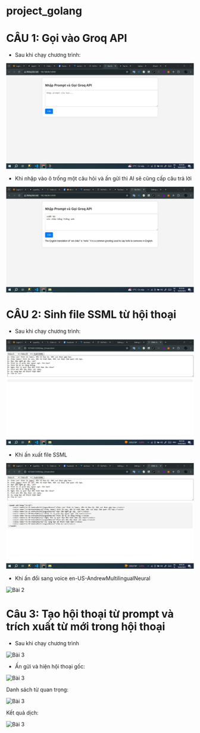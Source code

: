 # project_golang
# CÂU 1: Gọi vào Groq API
- Sau khi chạy chương trình:
  
![Bài 1](https://github.com/Khoin06/project_golang/blob/main/lap1_1.jpg)

- Khi nhập vào ô trống một câu hỏi  và ấn gửi thì AI sẽ cũng cấp câu trả lời 

![Bài 1](https://github.com/Khoin06/project_golang/blob/main/lap1_2.jpg)

# CÂU 2: Sinh file SSML từ hội thoại

- Sau khi chạy chương trình:

![Bài 2](https://github.com/Khoin06/project_golang/blob/main/lap2.1.jpg)

- Khi ấn xuất file SSML
  
![Bài 2](https://github.com/Khoin06/project_golang/blob/main/lap2.2.jpg)

- Khi ấn đổi sang voice en-US-AndrewMultilingualNeural

![Bài 2](https://github.com/Khoin06/project_golang/blob/main/lap2.3jpg)

# Câu 3: Tạo hội thoại từ prompt và trích xuất từ mới trong hội thoại
- Sau khi chạy chương trình
  
![Bài 3](https://github.com/Khoin06/project_golang/blob/main/2.1.jpg)


- Ấn gửi và hiện hội thoại gốc:
  
![Bài 3](https://github.com/Khoin06/project_golang/blob/main/2.2.jpg)

Danh sách từ quan trọng:

![Bài 3](https://github.com/Khoin06/project_golang/blob/main/2.3.jpg)

Kết quả dịch:

![Bài 3](https://github.com/Khoin06/project_golang/blob/main/2.4.jpg)
